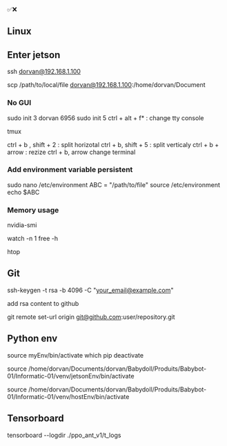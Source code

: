 ✅❌
## Linux

## Enter jetson

ssh dorvan@192.168.1.100

scp /path/to/local/file dorvan@192.168.1.100:/home/dorvan/Document
### No GUI
sudo init 3
dorvan
6956
sudo init 5
ctrl + alt + f* : change tty console

tmux

ctrl + b , shift + 2 : split horizotal
ctrl + b, shift + 5 : split verticaly
ctrl + b + arrow : rezize
ctrl + b, arrow change terminal

### Add environment variable persistent
sudo nano /etc/environment
ABC = "/path/to/file"
source /etc/environment
echo $ABC

### Memory usage
nvidia-smi

watch -n 1 free -h

htop


## Git

ssh-keygen -t rsa -b 4096 -C "your_email@example.com"

add rsa content to github

git remote set-url origin git@github.com:user/repository.git


## Python env

source myEnv/bin/activate
which pip
deactivate

source /home/dorvan/Documents/dorvan/Babydoll/Produits/Babybot-01/Informatic-01/venv/jetsonEnv/bin/activate

source /home/dorvan/Documents/dorvan/Babydoll/Produits/Babybot-01/Informatic-01/venv/hostEnv/bin/activate

## Tensorboard

tensorboard --logdir ./ppo_ant_v1/t_logs

